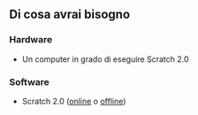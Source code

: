 ## Di cosa avrai bisogno

### Hardware

+ Un computer in grado di eseguire Scratch 2.0

### Software

+ Scratch 2.0 ([online](https://scratch.mit.edu/projects/editor/) o [offline](https://scratch.mit.edu/scratch2download/))